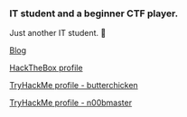 ### IT student and a beginner CTF player.

Just another IT student. :wave:

[Blog](https://n00bmasterr.github.io)

[HackTheBox profile](https://www.hackthebox.eu/profile/207156)

[TryHackMe profile - butterchicken](https://tryhackme.com/p/butterchicken)

[TryHackMe profile - n00bmaster](https://tryhackme.com/p/n00bmaster)


<!--
**n00bmasterr/n00bmasterr** is a ✨ _special_ ✨ repository because its `README.md` (this file) appears on your GitHub profile.

Here are some ideas to get you started:

- 🔭 I’m currently working on ...
- 🌱 I’m currently learning ...
- 👯 I’m looking to collaborate on ...
- 🤔 I’m looking for help with ...
- 💬 Ask me about ...
- 📫 How to reach me: ...
- 😄 Pronouns: ...
- ⚡ Fun fact: ...
-->
